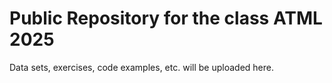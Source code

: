# Public Repository for the class ATML 2025

Data sets, exercises, code examples, etc. will be uploaded here.


